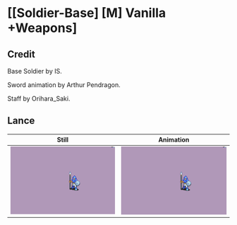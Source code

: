 # [\[Soldier-Base\] \[M\] Vanilla +Weapons]

## Credit

Base Soldier by IS.

Sword animation by Arthur Pendragon.

Staff by Orihara_Saki.

## Lance

| Still | Animation |
| :---: | :-------: |
| ![Lance still](./Lance_000.png) | ![Lance animation](./Lance.gif) |
